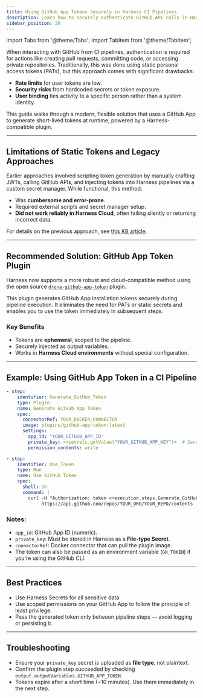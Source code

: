 ```yaml
---
title: Using GitHub App Tokens Securely in Harness CI Pipelines
description: Learn how to securely authenticate GitHub API calls in Harness CI pipelines using GitHub App tokens and the community plugin for ephemeral token generation.
sidebar_position: 20
---
```


import Tabs from '@theme/Tabs';
import TabItem from '@theme/TabItem';

When interacting with GitHub from CI pipelines, authentication is required for actions like creating pull requests, committing code, or accessing private repositories. Traditionally, this was done using static personal access tokens (PATs), but this approach comes with significant drawbacks:

* **Rate limits** for user tokens are low.
* **Security risks** from hardcoded secrets or token exposure.
* **User binding** ties activity to a specific person rather than a system identity.

This guide walks through a modern, flexible solution that uses a GitHub App to generate short-lived tokens at runtime, powered by a Harness-compatible plugin.

---

## Limitations of Static Tokens and Legacy Approaches

Earlier approaches involved scripting token generation by manually crafting JWTs, calling GitHub APIs, and injecting tokens into Harness pipelines via a custom secret manager. While functional, this method:

* Was **cumbersome and error-prone**.
* Required external scripts and secret manager setup.
* **Did not work reliably in Harness Cloud**, often failing silently or returning incorrect data.

For details on the previous approach, see [this KB article](/kb/continuous-integration/articles/github-app-pat-dispenser/).

---

## Recommended Solution: GitHub App Token Plugin

Harness now supports a more robust and cloud-compatible method using the open source [`drone-github-app-token`](https://github.com/harness-community/drone-github-app-token) plugin.

This plugin generates GitHub App installation tokens securely during pipeline execution. It eliminates the need for PATs or static secrets and enables you to use the token immediately in subsequent steps.

### Key Benefits

* Tokens are **ephemeral**, scoped to the pipeline.
* Securely injected as output variables.
* Works in **Harness Cloud environments** without special configuration.

---

## Example: Using GitHub App Token in a CI Pipeline

```yaml
- step:
    identifier: Generate_GitHub_Token
    type: Plugin
    name: Generate GitHub App Token
    spec:
      connectorRef: YOUR_DOCKER_CONNECTOR
      image: plugins/github-app-token:latest
      settings:
        app_id: "YOUR_GITHUB_APP_ID"
        private_key: <+secrets.getValue("YOUR_GITHUB_APP_KEY")>  # Secret of type "File"
        permission_contents: write

- step:
    identifier: Use_Token
    type: Run
    name: Use GitHub Token
    spec:
      shell: Sh
      command: |
        curl -H "Authorization: token <+execution.steps.Generate_GitHub_Token.output.outputVariables.GITHUB_APP_TOKEN>" \
             https://api.github.com/repos/YOUR_ORG/YOUR_REPO/contents
```

### Notes:

* `app_id`: GitHub App ID (numeric).
* `private_key`: Must be stored in Harness as a **File-type Secret**.
* `connectorRef`: Docker connector that can pull the plugin image.
* The token can also be passed as an environment variable (`GH_TOKEN`) if you're using the GitHub CLI.

---

## Best Practices

* Use Harness Secrets for all sensitive data.
* Use scoped permissions on your GitHub App to follow the principle of least privilege.
* Pass the generated token only between pipeline steps — avoid logging or persisting it.

---

## Troubleshooting

* Ensure your `private_key` secret is uploaded as **file type**, not plaintext.
* Confirm the plugin step succeeded by checking `output.outputVariables.GITHUB_APP_TOKEN`.
* Tokens expire after a short time (\~10 minutes). Use them immediately in the next step.

